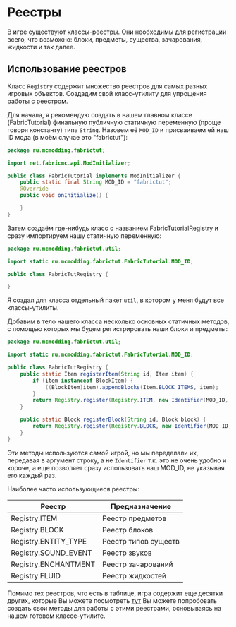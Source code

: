 # Реестры

В игре существуют классы-реестры. Они необходимы для регистрации всего, что возможно: блоки, предметы, существа, зачарования, жидкости и так далее.

## Использование реестров

Класс `Registry` содержит множество реестров для самых разных игровых объектов. 
Создадим свой класс-утилиту для упрощения работы с реестром.

Для начала, я рекомендую создать в нашем главном классе (FabricTutorial) финальную публичную статичную переменную (проще говоря константу) типа `String`. 
Назовем её `MOD_ID` и присваиваем ей наш ID мода (в моём случае это "fabrictut"):

```java
package ru.mcmodding.fabrictut;

import net.fabricmc.api.ModInitializer;

public class FabricTutorial implements ModInitializer {
    public static final String MOD_ID = "fabrictut";
    @Override
    public void onInitialize() {

    }
}
```

Затем создаём где-нибудь класс с названием FabricTutorialRegistry и сразу импортируем нашу статичную переменную:

```java
package ru.mcmodding.fabrictut.util;

import static ru.mcmodding.fabrictut.FabricTutorial.MOD_ID;

public class FabricTutRegistry {

}
```

Я создал для класса отдельный пакет `util`, в котором у меня будут все классы-утилиты.

Добавим в тело нашего класса несколько основных статичных методов, с помощью которых мы будем регистрировать наши блоки и предметы:

```java
package ru.mcmodding.fabrictut.util;

import static ru.mcmodding.fabrictut.FabricTutorial.MOD_ID;

public class FabricTutRegistry {
    public static Item registerItem(String id, Item item) {
        if (item instanceof BlockItem) {
            ((BlockItem)item).appendBlocks(Item.BLOCK_ITEMS, item);
        }
        return Registry.register(Registry.ITEM, new Identifier(MOD_ID, id), item);
    }

    public static Block registerBlock(String id, Block block) {
        return Registry.register(Registry.BLOCK, new Identifier(MOD_ID, id), block);
    }
}
```

Эти методы используются самой игрой, но мы переделали их, передавая в аргумент строку, а не `Identifier` т.к. это не очень удобно и короче,
а еще позволяет сразу использовать наш MOD_ID, не указывая его каждый раз.

Наиболее часто использующиеся реестры:

| Реестр               | Предназначение       |
|----------------------|----------------------|
| Registry.ITEM        | Реестр предметов     |
| Registry.BLOCK       | Реестр блоков        |
| Registry.ENTITY_TYPE | Реестр типов существ |
| Registry.SOUND_EVENT | Реестр звуков        |
| Registry.ENCHANTMENT | Реестр зачарований   |
| Registry.FLUID       | Реестр жидкостей     |

Помимо тех реестров, что есть в таблице, игра содержит еще десятки других, которые Вы можете посмотреть [тут](https://fabricmc.net/wiki/tutorial:registry_types)
Вы можете попробовать создать свои методы для работы с этими реестрами, основываясь на нашем готовом классе-утилите.